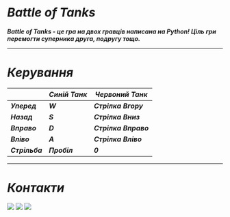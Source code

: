 # ***Battle of Tanks***

***Battle of Tanks - це гра на двох гравців написана на Python! Ціль гри перемогти суперника друга, подругу тощо.***
____

# ***Керування*** 

|  | ***Синій Танк*** | ***Червоний Танк*** |
|------------|------------|------------|
| ***Уперед***  | ***W***  | ***Стрілка Вгору***  |
| ***Назад***  | ***S***  | ***Стрілка Вниз***  |
| ***Вправо***  | ***D***  | ***Стрілка Вправо***  |
| ***Вліво***  | ***A***  | ***Стрілка Вліво***  |
| ***Стрільба***  | ***Пробіл***  | ***0***  |
____

# ***Контакти***
<a href="https://www.youtube.com/channel/UCCtRqIwouqSfzPwYMB7DJkw" target="_blank"><img src="https://img.shields.io/badge/youtube-black?style=for-the-badge&logo=youtube&logoColor=ff0000"/></a>
<a href="https://t.me/video_play_games" target="_blank"><img src="https://img.shields.io/badge/telegram-black?style=for-the-badge&logo=telegram"/></a> <a href="https://github.com/qzwxas83" target="_blank"><img src="https://img.shields.io/badge/github-black?style=for-the-badge&logo=github&logoColor=wight"/></a>
